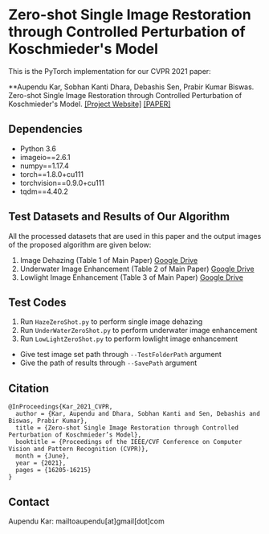 # Zero-shot Single Image Restoration through Controlled Perturbation of Koschmieder's Model
This is the PyTorch implementation for our CVPR 2021 paper:

**Aupendu Kar, Sobhan Kanti Dhara, Debashis Sen, Prabir Kumar Biswas. Zero-shot Single Image Restoration through Controlled Perturbation of Koschmieder's Model. [[Project Website]](https://aupendu.github.io/zero-restore) [[PAPER]](https://openaccess.thecvf.com/content/CVPR2021/html/Kar_Zero-Shot_Single_Image_Restoration_Through_Controlled_Perturbation_of_Koschmieders_Model_CVPR_2021_paper.html)

## Dependencies
* Python 3.6
* imageio==2.6.1
* numpy==1.17.4
* torch==1.8.0+cu111
* torchvision==0.9.0+cu111
* tqdm==4.40.2

## Test Datasets and Results of Our Algorithm
All the processed datasets that are used in this paper and the output images of the proposed algorithm are given below: 
1. Image Dehazing (Table 1 of Main Paper) [Google Drive](https://drive.google.com/drive/folders/1Da1AHZNm0lfrpUYS9Ag1SIQ6QXkFdmHV?usp=sharing)
2. Underwater Image Enhancement (Table 2 of Main Paper) [Google Drive](https://drive.google.com/drive/folders/1EC5ui1sDnc4049CBpjZyz5WrMeTNyaqA?usp=sharing)
3. Lowlight Image Enhancement (Table 3 of Main Paper) [Google Drive](https://drive.google.com/drive/folders/196El-g_riGefDcrlT4AXx8biZ9n4WTHE?usp=sharing)

## Test Codes
1. Run ``HazeZeroShot.py`` to perform single image dehazing
2. Run ``UnderWaterZeroShot.py`` to perform underwater image enhancement
3. Run ``LowLightZeroShot.py`` to perform lowlight image enhancement

* Give test image set path through ``--TestFolderPath`` argument
* Give the path of results through ``--SavePath`` argument

## Citation
```
@InProceedings{Kar_2021_CVPR,
  author = {Kar, Aupendu and Dhara, Sobhan Kanti and Sen, Debashis and Biswas, Prabir Kumar},
  title = {Zero-shot Single Image Restoration through Controlled Perturbation of Koschmieder’s Model},
  booktitle = {Proceedings of the IEEE/CVF Conference on Computer Vision and Pattern Recognition (CVPR)},
  month = {June},
  year = {2021},
  pages = {16205-16215}
}
```

## Contact
Aupendu Kar: mailtoaupendu[at]gmail[dot]com

